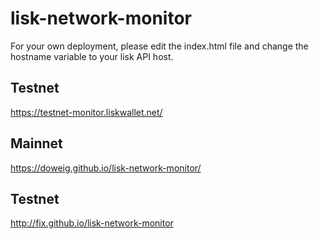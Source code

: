 # lisk-network-monitor


For your own deployment, please edit the index.html file and change the hostname variable to your lisk API host.

## Testnet

https://testnet-monitor.liskwallet.net/



## Mainnet

https://doweig.github.io/lisk-network-monitor/

## Testnet

http://fix.github.io/lisk-network-monitor
